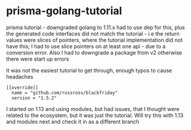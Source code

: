 # prisma-golang-tutorial
prisma tutorial - downgraded golang to 1.11.x had to use dep for this, plus the generated code interfaces did not match the tutorial - i.e the return values were slices of pointers, where the tutorial implementation did not have this; I had to use slice pointers on at least one api - due to a conversion error.  Also I had to downgrade a package from v2 otherwise there were start up errors

It was not the easiest tutorial to get through, enough typos to cause headaches

```
[[override]]
  name = "github.com/russross/blackfriday"
  version = "1.5.2"
```

I started on 1.13 and using modules, but had issues, that I thought were related to the ecosystem, but it was just the tutorial.  Will try this with 1.13 and modules next and check it in as a different branch
